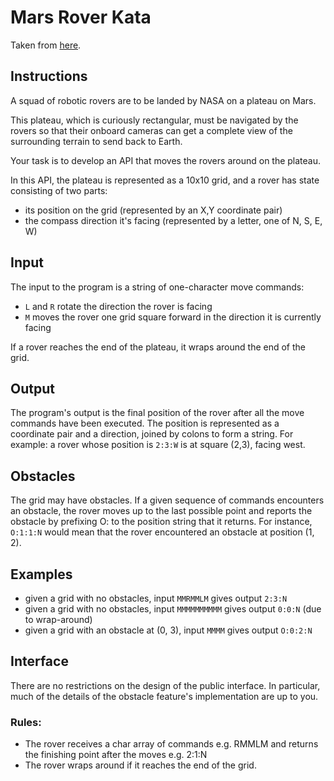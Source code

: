 # Mars Rover Kata

Taken from [here](https://katalyst.codurance.com/mars-rover).

## Instructions

A squad of robotic rovers are to be landed by NASA on a plateau on Mars.

This plateau, which is curiously rectangular, must be navigated by the rovers
so that their onboard cameras can get a complete view of the surrounding
terrain to send back to Earth.

Your task is to develop an API that moves the rovers around on the plateau.

In this API, the plateau is represented as a 10x10 grid, and a rover has state
consisting of two parts:

* its position on the grid (represented by an X,Y coordinate pair)
* the compass direction it's facing (represented by a letter, one of N, S, E, W)

## Input

The input to the program is a string of one-character move commands:

* `L` and `R` rotate the direction the rover is facing
* `M` moves the rover one grid square forward in the direction it is currently
  facing

If a rover reaches the end of the plateau, it wraps around the end of the grid.

## Output

The program's output is the final position of the rover after all the move
commands have been executed. The position is represented as a coordinate pair
and a direction, joined by colons to form a string. For example: a rover whose
position is `2:3:W` is at square (2,3), facing west.

## Obstacles

The grid may have obstacles. If a given sequence of commands encounters an
obstacle, the rover moves up to the last possible point and reports the
obstacle by prefixing O: to the position string that it returns. For instance,
`O:1:1:N` would mean that the rover encountered an obstacle at position (1, 2).

## Examples

* given a grid with no obstacles, input `MMRMMLM` gives output `2:3:N`
* given a grid with no obstacles, input `MMMMMMMMMM` gives output `0:0:N` (due
  to wrap-around)
* given a grid with an obstacle at (0, 3), input `MMMM` gives output `O:0:2:N`

## Interface

There are no restrictions on the design of the public interface. In particular,
much of the details of the obstacle feature's implementation are up to you.

### Rules:

* The rover receives a char array of commands e.g. RMMLM and returns the
  finishing point after the moves e.g. 2:1:N
* The rover wraps around if it reaches the end of the grid.
